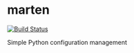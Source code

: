 # marten

[![Build Status](https://travis-ci.org/nick-allen/marten.svg?branch=master)](https://travis-ci.org/nick-allen/marten)

Simple Python configuration management